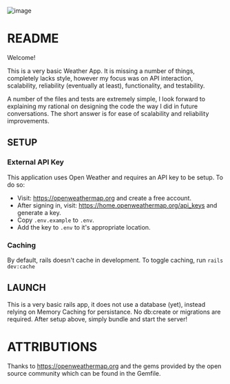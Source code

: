 
![image](https://github.com/user-attachments/assets/e83721ae-49bd-467a-8dd1-eb82a2a546d5)

# README

Welcome!

This is a very basic Weather App. It is missing a number of things, completely lacks style, however my focus was on API interaction, scalability, reliability (eventually at least), functionality, and testability.

A number of the files and tests are extremely simple, I look forward to explaining my rational on designing the code the way I did in future conversations. The short answer is for ease of scalability and reliability improvements.

## SETUP

### External API Key

This application uses Open Weather and requires an API key to be setup.
To do so:
 * Visit: https://openweathermap.org and create a free account.
 * After signing in, visit: https://home.openweathermap.org/api_keys and generate a key.
 * Copy `.env.example` to `.env`.
 * Add the key to `.env` to it's appropriate location.

### Caching

By default, rails doesn't cache in development. To toggle caching, run `rails dev:cache`

## LAUNCH

This is a very basic rails app, it does not use a database (yet), instead relying on Memory Caching for persistance. No db:create or migrations are required. After setup above, simply bundle and start the server!

# ATTRIBUTIONS

Thanks to https://openweathermap.org and the gems provided by the open source community which can be found in the Gemfile.
